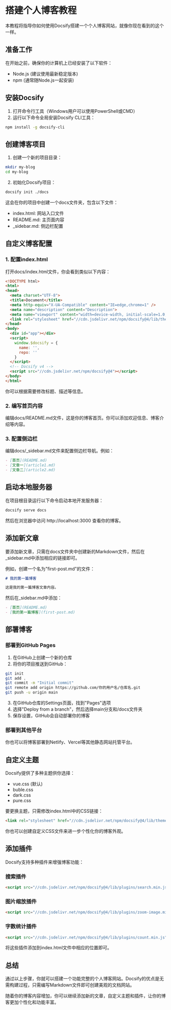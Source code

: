 # 搭建个人博客教程

本教程将指导你如何使用Docsify搭建一个个人博客网站，就像你现在看到的这个一样。

## 准备工作

在开始之前，确保你的计算机上已经安装了以下软件：
- Node.js (建议使用最新稳定版本)
- npm (通常随Node.js一起安装)

## 安装Docsify

1. 打开命令行工具（Windows用户可以使用PowerShell或CMD）
2. 运行以下命令全局安装Docsify CLI工具：

```bash
npm install -g docsify-cli
```

## 创建博客项目

1. 创建一个新的项目目录：

```bash
mkdir my-blog
cd my-blog
```

2. 初始化Docsify项目：

```bash
docsify init ./docs
```

这会在你的项目中创建一个docs文件夹，包含以下文件：
- index.html: 网站入口文件
- README.md: 主页面内容
- _sidebar.md: 侧边栏配置

## 自定义博客配置

### 1. 配置index.html

打开docs/index.html文件，你会看到类似以下内容：

```html
<!DOCTYPE html>
<html>
<head>
  <meta charset="UTF-8">
  <title>Document</title>
  <meta http-equiv="X-UA-Compatible" content="IE=edge,chrome=1" />
  <meta name="description" content="Description">
  <meta name="viewport" content="width=device-width, initial-scale=1.0, minimum-scale=1.0">
  <link rel="stylesheet" href="//cdn.jsdelivr.net/npm/docsify@4/lib/themes/vue.css">
</head>
<body>
  <div id="app"></div>
  <script>
    window.$docsify = {
      name: '',
      repo: ''
    }
  </script>
  <!-- Docsify v4 -->
  <script src="//cdn.jsdelivr.net/npm/docsify@4"></script>
</body>
</html>
```

你可以根据需要修改标题、描述等信息。

### 2. 编写首页内容

编辑docs/README.md文件，这是你的博客首页。你可以添加欢迎信息、博客介绍等内容。

### 3. 配置侧边栏

编辑docs/_sidebar.md文件来配置侧边栏导航。例如：

```markdown
- [首页](README.md)
- [文章一](article1.md)
- [文章二](article2.md)
```

## 启动本地服务器

在项目根目录运行以下命令启动本地开发服务器：

```bash
docsify serve docs
```

然后在浏览器中访问 http://localhost:3000 查看你的博客。

## 添加新文章

要添加新文章，只需在docs文件夹中创建新的Markdown文件，然后在_sidebar.md中添加相应的链接即可。

例如，创建一个名为"first-post.md"的文件：

```markdown
# 我的第一篇博客

这是我的第一篇博客文章内容。
```

然后在_sidebar.md中添加：

```markdown
- [首页](README.md)
- [我的第一篇博客](first-post.md)
```

## 部署博客

### 部署到GitHub Pages

1. 在GitHub上创建一个新的仓库
2. 将你的项目推送到GitHub：

```bash
git init
git add .
git commit -m "Initial commit"
git remote add origin https://github.com/你的用户名/仓库名.git
git push -u origin main
```

3. 在GitHub仓库的Settings页面，找到"Pages"选项
4. 选择"Deploy from a branch"，然后选择main分支和/docs文件夹
5. 保存设置，GitHub会自动部署你的博客

### 部署到其他平台

你也可以将博客部署到Netlify、Vercel等其他静态网站托管平台。

## 自定义主题

Docsify提供了多种主题供你选择：

- vue.css (默认)
- buble.css
- dark.css
- pure.css

要更换主题，只需修改index.html中的CSS链接：

```html
<link rel="stylesheet" href="//cdn.jsdelivr.net/npm/docsify@4/lib/themes/dark.css">
```

你也可以创建自定义CSS文件来进一步个性化你的博客外观。

## 添加插件

Docsify支持多种插件来增强博客功能：

### 搜索插件

```html
<script src="//cdn.jsdelivr.net/npm/docsify@4/lib/plugins/search.min.js"></script>
```

### 图片缩放插件

```html
<script src="//cdn.jsdelivr.net/npm/docsify@4/lib/plugins/zoom-image.min.js"></script>
```

### 字数统计插件

```html
<script src="//cdn.jsdelivr.net/npm/docsify@4/lib/plugins/count.min.js"></script>
```

将这些插件添加到index.html文件中相应的位置即可。

## 总结

通过以上步骤，你就可以搭建一个功能完整的个人博客网站。Docsify的优点是无需构建过程，只需编写Markdown文件即可创建美观的文档网站。

随着你的博客内容增加，你可以继续添加新的文章，自定义主题和插件，让你的博客更加个性化和功能丰富。